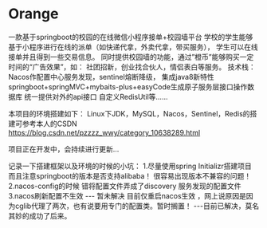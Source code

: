 # Orange
一款基于springboot的校园的在线微信小程序接单+校园墙平台
学校的学生能够基于小程序进行在线的派单（如快递代拿，外卖代拿，带买服务），
学生可以在线接单并且得到一些交易信息。
同时提供校园墙的功能，通过”橙币”能够购买一定时间的“广告效果”，如：
社团招新，创业找合伙人，情侣表白等服务。
技术栈：
Nacos作配置中心服务发现，sentinel熔断降级，
集成java8新特性
springboot+springMVC+mybaits-plus+easyCode生成原子服务层接口操作数据库
统一提供对外的api接口
自定义RedisUtil等......

本项目的环境搭建如下：
Linux下JDK，MySQL，Nacos，Sentinel，Redis的搭建可参考本人的CSDN
https://blog.csdn.net/pzzzz_wwy/category_10638289.html


项目正在开发中，会持续进行更新...



记录一下搭建框架以及环境的时候的小坑：
1.尽量使用spring Initializr搭建项目 而且注意springboot的版本是否支持alibaba！ 很容易出现版本不兼容的问题！
2.nacos-config的时候 错将配置文件弄成了discovery 服务发现的配置文件
3.nacos刷新配置不生效 --- 暂未解决  目前仅重启nacos生效 ，网上说原因是因为cglib代理了两次，也有说要用专门的配置类。暂时搁置！ ---目前已解决，莫名其妙的成功了后来。
